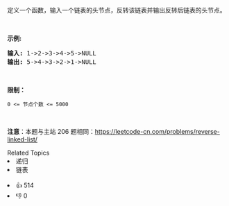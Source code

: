 <p>定义一个函数，输入一个链表的头节点，反转该链表并输出反转后链表的头节点。</p>

<p>&nbsp;</p>

<p><strong>示例:</strong></p>

<pre><strong>输入:</strong> 1-&gt;2-&gt;3-&gt;4-&gt;5-&gt;NULL
<strong>输出:</strong> 5-&gt;4-&gt;3-&gt;2-&gt;1-&gt;NULL</pre>

<p>&nbsp;</p>

<p><strong>限制：</strong></p>

<p><code>0 &lt;= 节点个数 &lt;= 5000</code></p>

<p>&nbsp;</p>

<p><strong>注意</strong>：本题与主站 206 题相同：<a href="https://leetcode-cn.com/problems/reverse-linked-list/">https://leetcode-cn.com/problems/reverse-linked-list/</a></p>

<div><div>Related Topics</div><div><li>递归</li><li>链表</li></div></div><br><div><li>👍 514</li><li>👎 0</li></div>